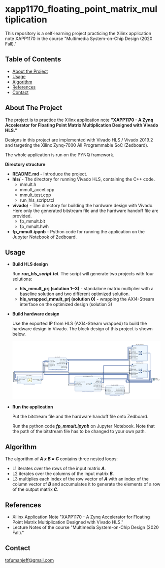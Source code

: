 # xapp1170_floating_point_matrix_multiplication

This repository is a self-learning project practicing the Xilinx application note XAPP1170 in the course "Multimedia System-on-Chip Design (2020 Fall)."

## Table of Contents

* [About the Project](about-the-project)
* [Usage](#usage)
* [Algorithm](#algorithm)
* [References](#references)
* [Contact](#contact)

## About The Project

The project is to practice the Xilinx application note **"XAPP1170 - A Zynq Accelerator for Floating Point Matrix Multiplication Designed with Vivado HLS."**

Designs in this project are implemented with Vivado HLS / Vivado 2019.2 and targeting the Xilinx Zynq-7000 All Programmable SoC (Zedboard).

The whole application is run on the PYNQ framework.

**Directory structure**

* **README.md** - Introduce the project.
* **hls/** - The directory for running Vivado HLS, containing the C++ code.
  * mmult.h
  * mmult_accel.cpp
  * mmult_test.cpp
  * run_hls_script.tcl
* **vivado/** - The directory for building the hardware design with Vivado. Here only the generated bitstream file and the hardware handoff file are provided.
  * fp_mmult.bit
  * fp_mmult.hwh
* **fp_mmult.ipynb** - Python code for running the application on the Jupyter Notebook of Zedboard.

## Usage

* **Build HLS design**

  Run ***run_hls_script.tcl***. The script will generate two projects with four solutions:

  * **hls_mmult_prj (solution 1~3)** - standalone matrix multiplier with a baseline solution and two different optimized solution.
  * **hls_wrapped_mmult_prj (solution 0)** - wrapping the AXI4-Stream interface on the optimized design (solution 3)

* **Build hardware design**

  Use the exported IP from HLS (AXI4-Stream wrapped) to build the hardware design in Vivado. The block design of this project is shown below.

  ![Block design of this project](./block_design.PNG)

* **Run the application**

  Put the bitstream file and the hardware handoff file onto Zedboard.

  Run the python code ***fp_mmult.ipynb*** on Jupyter Notebook. Note that the path of the bitstream file has to be changed to your own path.

## Algorithm

The algorithm of ***A x B = C*** contains three nested loops:

* L1 iterates over the rows of the input matrix ***A***.
* L2 iterates over the columns of the input matrix ***B***.
* L3 multiplies each index of the row vector of ***A*** with an index of the column vector of ***B*** and accumulates it to generate the elements of a row of the output matrix ***C***.

## References

* Xilinx Application Note "XAPP1170 - A Zynq Accelerator for Floating Point Matrix Multiplication Designed with Vivado HLS."
* Lecture Notes of the course "Multimedia System-on-Chip Design (2020 Fall)."

## Contact

tofumanjeff@gmail.com
